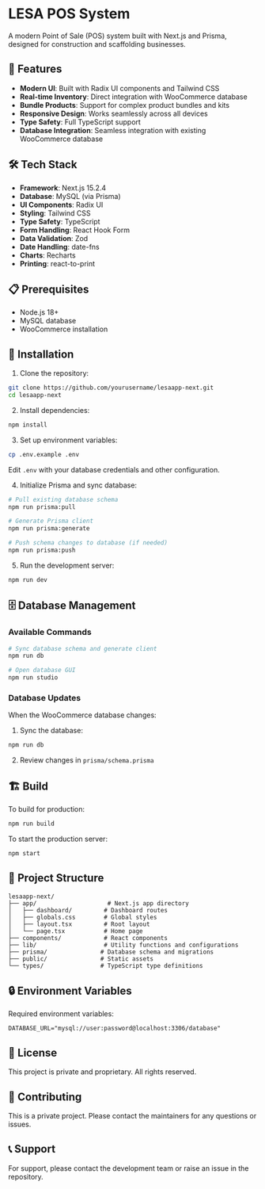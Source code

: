 # LESA POS System

A modern Point of Sale (POS) system built with Next.js and Prisma, designed for construction and scaffolding businesses.

## 🚀 Features

- **Modern UI**: Built with Radix UI components and Tailwind CSS
- **Real-time Inventory**: Direct integration with WooCommerce database
- **Bundle Products**: Support for complex product bundles and kits
- **Responsive Design**: Works seamlessly across all devices
- **Type Safety**: Full TypeScript support
- **Database Integration**: Seamless integration with existing WooCommerce database

## 🛠️ Tech Stack

- **Framework**: Next.js 15.2.4
- **Database**: MySQL (via Prisma)
- **UI Components**: Radix UI
- **Styling**: Tailwind CSS
- **Type Safety**: TypeScript
- **Form Handling**: React Hook Form
- **Data Validation**: Zod
- **Date Handling**: date-fns
- **Charts**: Recharts
- **Printing**: react-to-print

## 📋 Prerequisites

- Node.js 18+ 
- MySQL database
- WooCommerce installation

## 🔧 Installation

1. Clone the repository:
```bash
git clone https://github.com/yourusername/lesaapp-next.git
cd lesaapp-next
```

2. Install dependencies:
```bash
npm install
```

3. Set up environment variables:
```bash
cp .env.example .env
```
Edit `.env` with your database credentials and other configuration.

4. Initialize Prisma and sync database:
```bash
# Pull existing database schema
npm run prisma:pull

# Generate Prisma client
npm run prisma:generate

# Push schema changes to database (if needed)
npm run prisma:push
```

5. Run the development server:
```bash
npm run dev
```

## 🗄️ Database Management

### Available Commands

```bash
# Sync database schema and generate client
npm run db

# Open database GUI
npm run studio
```

### Database Updates

When the WooCommerce database changes:

1. Sync the database:
```bash
npm run db
```

2. Review changes in `prisma/schema.prisma`

## 🏗️ Build

To build for production:

```bash
npm run build
```

To start the production server:

```bash
npm start
```

## 📁 Project Structure

```
lesaapp-next/
├── app/                    # Next.js app directory
│   ├── dashboard/         # Dashboard routes
│   ├── globals.css        # Global styles
│   ├── layout.tsx         # Root layout
│   └── page.tsx           # Home page
├── components/            # React components
├── lib/                   # Utility functions and configurations
├── prisma/               # Database schema and migrations
├── public/               # Static assets
└── types/                # TypeScript type definitions
```

## 🔒 Environment Variables

Required environment variables:

```env
DATABASE_URL="mysql://user:password@localhost:3306/database"
```

## 📝 License

This project is private and proprietary. All rights reserved.

## 👥 Contributing

This is a private project. Please contact the maintainers for any questions or issues.

## 📞 Support

For support, please contact the development team or raise an issue in the repository.